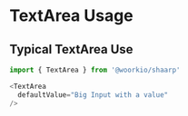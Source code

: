 # TextArea Usage

## Typical TextArea Use

```javascript
import { TextArea } from '@woorkio/shaarp'

<TextArea
  defaultValue="Big Input with a value"
/>
```